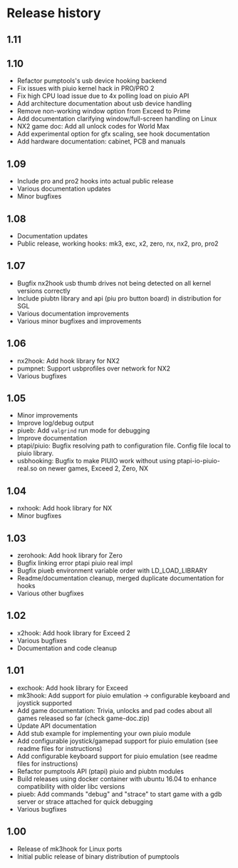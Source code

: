 # Release history
## 1.11

## 1.10
* Refactor pumptools's usb device hooking backend
* Fix issues with piuio kernel hack in PRO/PRO 2
* Fix high CPU load issue due to 4x polling load on piuio API 
* Add architecture documentation about usb device handling
* Remove non-working window option from Exceed to Prime
* Add documentation clarifying window/full-screen handling on Linux
* NX2 game doc: Add all unlock codes for World Max
* Add experimental option for gfx scaling, see hook documentation
* Add hardware documentation: cabinet, PCB and manuals

## 1.09
* Include pro and pro2 hooks into actual public release
* Various documentation updates
* Minor bugfixes

## 1.08
* Documentation updates
* Public release, working hooks: mk3, exc, x2, zero, nx, nx2, pro, pro2

## 1.07
* Bugfix nx2hook usb thumb drives not being detected on all kernel versions correctly
* Include piubtn library and api (piu pro button board) in distribution for SGL
* Various documentation improvements
* Various minor bugfixes and improvements

## 1.06
* nx2hook: Add hook library for NX2
* pumpnet: Support usbprofiles over network for NX2
* Various bugfixes

## 1.05
* Minor improvements
* Improve log/debug output
* piueb: Add `valgrind` run mode for debugging
* Improve documentation
* ptapi/piuio: Bugfix resolving path to configuration file. Config file local to piuio library.
* usbhooking: Bugfix to make PIUIO work without using ptapi-io-piuio-real.so on newer games, Exceed 2, Zero, NX

## 1.04
* nxhook: Add hook library for NX
* Minor bugfixes

## 1.03
* zerohook: Add hook library for Zero
* Bugfix linking error ptapi piuio real impl
* Bugfix piueb environment variable order with LD_LOAD_LIBRARY
* Readme/documentation cleanup, merged duplicate documentation for hooks
* Various other bugfixes

## 1.02
* x2hook: Add hook library for Exceed 2
* Various bugfixes
* Documentation and code cleanup

## 1.01
* exchook: Add hook library for Exceed
* mk3hook: Add support for piuio emulation -> configurable keyboard and joystick supported
* Add game documentation: Trivia, unlocks and pad codes about all games released so far (check game-doc.zip)
* Update API documentation
* Add stub example for implementing your own piuio module
* Add configurable joystick/gamepad support for piuio emulation (see readme files for instructions)
* Add configurable keyboard support for piuio emulation (see readme files for instructions)
* Refactor pumptools API (ptapi) piuio and piubtn modules
* Build releases using docker container with ubuntu 16.04 to enhance compatibility with older libc versions
* piueb: Add commands "debug" and "strace" to start game with a gdb server or strace attached for quick debugging
* Various bugfixes

## 1.00
* Release of mk3hook for Linux ports
* Initial public release of binary distribution of pumptools